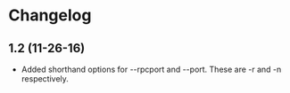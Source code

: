 # Changelog

## 1.2 (11-26-16)

* Added shorthand options for --rpcport and --port. These are -r and -n respectively.
